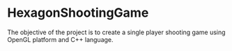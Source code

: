 # HexagonShootingGame
The objective of the project is to create a single player shooting game using OpenGL platform and C++ language.
